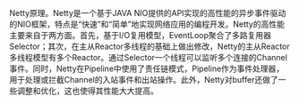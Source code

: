 Netty原理。Netty是一个基于JAVA NIO提供的API实现的高性能的异步事件驱动的NIO框架，特点是“快速”和“简单”地实现网络应用的编程开发。Netty的高性能主要来自于两方面。首先，基于I/O复用模型，EventLoop聚合了多路复用器Selector；其次，在主从Reactor多线程的基础上做出修改，Netty的主从Reactor多线程模型有多个Reactor。通过Selector一个线程可以监听多个连接的Channel事件。同时，Netty在Pipeline中使用了责任链模式，Pipeline作为事件处理器，用于处理或拦截Channel的入站事件和出站操作。此外，Netty对buffer还做了一些调整和优化，这也使得其性能大大提高。
